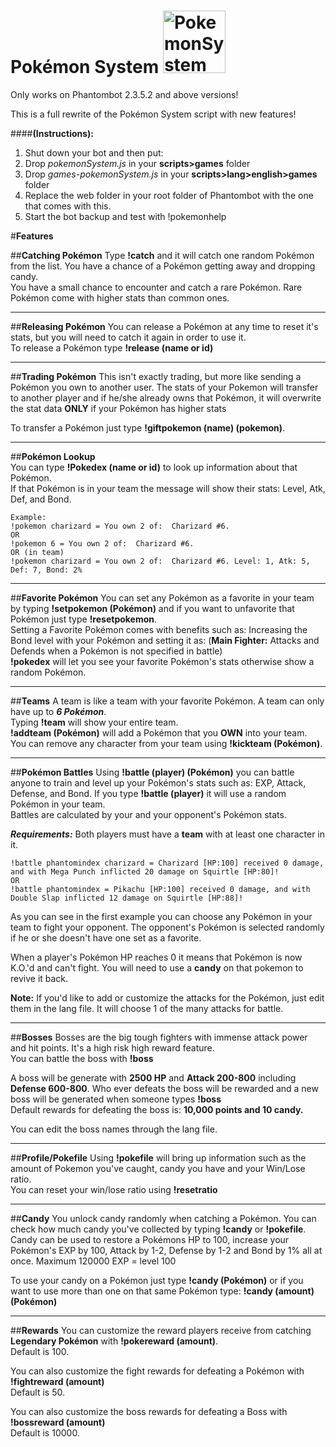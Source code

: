 # Pokémon System  <img alt="PokemonSystem" src="http://i.imgur.com/n8bScDc.png" width="100px"/>
Only works on Phantombot 2.3.5.2 and above versions!  

This is a full rewrite of the Pokémon System script with new features!  

####**(Instructions):**  
1. Shut down your bot and then put:  
2. Drop *pokemonSystem.js* in your **scripts>games** folder   
3. Drop *games-pokemonSystem.js* in your **scripts>lang>english>games** folder  
4. Replace the web folder in your root folder of Phantombot with the one that comes with this.
5. Start the bot backup and test with !pokemonhelp  

#**Features**

##**Catching Pokémon**
Type **!catch** and it will catch one random Pokémon from the list. You have a chance of a Pokémon getting away and dropping candy.  
You have a small chance to encounter and catch a rare Pokémon. Rare Pokémon come with higher stats than common ones.  
___
##**Releasing Pokémon**
You can release a Pokémon at any time to reset it's stats, but you will need to catch it again in order to use it.  
To release a Pokémon type **!release (name or id)**   
___
##**Trading Pokémon**
This isn't exactly trading, but more like sending a Pokémon you own to another user. 
The stats of your Pokemon will transfer to another player and if he/she already owns that Pokémon, it will overwrite the stat data **ONLY** if your Pokémon has higher stats
  
To transfer a Pokémon just type **!giftpokemon (name) (pokemon)**.
___
##**Pokémon Lookup**  
You can type **!Pokedex (name or id)** to look up information about that Pokémon.  
If that Pokémon is in your team the message will show their stats: Level, Atk, Def, and Bond.  
```
Example:   
!pokemon charizard = You own 2 of:  Charizard #6.  
OR  
!pokemon 6 = You own 2 of:  Charizard #6.   
OR (in team)  
!pokemon charizard = You own 2 of:  Charizard #6. Level: 1, Atk: 5, Def: 7, Bond: 2%
```
___
##**Favorite Pokémon**
You can set any Pokémon as a favorite in your team by typing **!setpokemon (Pokémon)** and if you want to unfavorite that Pokémon just type **!resetpokemon**.  
Setting a Favorite Pokémon comes with benefits such as: Increasing the Bond level with your Pokémon and setting it as:
(**Main Fighter:** Attacks and Defends when a Pokémon is not specified in battle)  
**!pokedex**  will let you see your favorite Pokémon's stats otherwise show a random Pokémon.
___
##**Teams**
A team is like a team with your favorite Pokémon. A team can only have up to ***6 Pokémon***.  
Typing **!team** will show your entire team.  
**!addteam (Pokémon)** will add a Pokémon that you **OWN** into your team.  
You can remove any character from your team using **!kickteam (Pokémon)**.
___
##**Pokémon Battles**
Using **!battle (player) (Pokémon)** you can battle anyone to train and level up your Pokémon's stats such as: EXP, Attack, Defense, and Bond.
If you type **!battle (player)** it will use a random Pokémon in your team.   
Battles are calculated by your and your opponent's Pokémon stats.  
  
***Requirements:*** Both players must have a **team** with at least one character in it.  
```Example:  
!battle phantomindex charizard = Charizard [HP:100] received 0 damage, and with Mega Punch inflicted 20 damage on Squirtle [HP:80]!
OR  
!battle phantomindex = Pikachu [HP:100] received 0 damage, and with Double Slap inflicted 12 damage on Squirtle [HP:88]! 
```
As you can see in the first example you can choose any Pokémon in your team to fight your opponent. The opponent's Pokémon is selected randomly if he or she doesn't have one set as a favorite.  

When a player's Pokémon HP reaches 0 it means that Pokémon is now K.O.'d and can't fight. You will need to use a **candy** on that pokemon to revive it back.

**Note:** If you'd like to add or customize the attacks for the Pokémon, just edit them in the lang file. It will choose 1 of the many attacks for battle. 
___
##**Bosses**
Bosses are the big tough fighters with immense attack power and hit points. It's a high risk high reward feature.  
You can battle the boss with **!boss**  
  
A boss will be generate with **2500 HP** and **Attack 200-800** including **Defense 600-800**. Who ever defeats the boss will be rewarded and a new boss will be generated when someone types **!boss**  
Default rewards for defeating the boss is: **10,000 points and 10 candy.**  
  
You can edit the boss names through the lang file.
___
##**Profile/Pokefile**
Using **!pokefile** will bring up information such as the amount of Pokemon you've caught, candy you have and your Win/Lose ratio.   
You can reset your win/lose ratio using **!resetratio**  
___
##**Candy**
You unlock candy randomly when catching a Pokémon. 
You can check how much candy you've collected by typing **!candy** or **!pokefile**. 
Candy can be used to restore a Pokémons HP to 100, increase your Pokémon's EXP by 100, Attack by 1-2, Defense by 1-2 and Bond by 1% all at once. Maximum 120000 EXP = level 100 
  
To use your candy on a Pokémon just type **!candy (Pokémon)** or if you want to use more than one on that same Pokémon type: **!candy (amount) (Pokémon)**

___
##**Rewards**
You can customize the reward players receive from catching **Legendary Pokémon** with **!pokereward (amount)**.    
Default is 100.
  
You can also customize the fight rewards for defeating a Pokémon with **!fightreward (amount)**  
Default is 50.

You can also customize the boss rewards for defeating a Boss with **!bossreward (amount)**  
Default is 10000.

